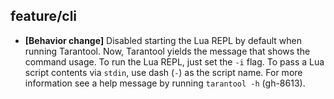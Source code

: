 ## feature/cli

* **[Behavior change]** Disabled starting the Lua REPL by default when running
  Tarantool. Now, Tarantool yields the message that shows the command usage.
  To run the Lua REPL, just set the `-i` flag. To pass a Lua script contents via
  `stdin`, use dash (`-`) as the script name. For more information see a help
  message by running `tarantool -h` (gh-8613).
